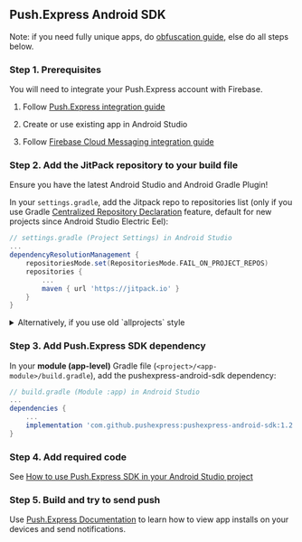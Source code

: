 ## Push.Express Android SDK

Note: if you need fully unique apps, do [obfuscation guide](/docs/ObfuscationGuide.md), else do all steps below.

### Step 1. Prerequisites

You will need to integrate your Push.Express account with Firebase.

1. Follow [Push.Express integration guide](/docs/PushExpressIntegration.md)

2. Create or use existing app in Android Studio

3. Follow [Firebase Cloud Messaging integration guide](/docs/FcmIntegration.md)

### Step 2. Add the JitPack repository to your build file

Ensure you have the latest Android Studio and Android Gradle Plugin!

In your `settings.gradle`, add the Jitpack repo to repositories list (only if you use Gradle [Centralized Repository Declaration](https://docs.gradle.org/current/userguide/declaring_repositories.html#sub:centralized-repository-declaration) feature, default for new projects since Android Studio Electric Eel):

```groovy
// settings.gradle (Project Settings) in Android Studio
...
dependencyResolutionManagement {
    repositoriesMode.set(RepositoriesMode.FAIL_ON_PROJECT_REPOS)
    repositories {
        ...
        maven { url 'https://jitpack.io' }
    }
}
```

<details>
<Summary>Alternatively, if you use old `allprojects` style</Summary>

In your **root-level (project-level)** Gradle file (`<project>/build.gradle`), add the Jitpack repo to repositories list:

```groovy
// build.gradle (Project: My_Application) in Android Studio
...
allprojects {
    repositories {
        ...
        maven { url "https://jitpack.io" }
    }
}
```
</details>

### Step 3. Add Push.Express SDK dependency

In your **module (app-level)** Gradle file (`<project>/<app-module>/build.gradle`), add the pushexpress-android-sdk dependency:

```groovy
// build.gradle (Module :app) in Android Studio
...
dependencies {
    ...
    implementation 'com.github.pushexpress:pushexpress-android-sdk:1.2.0'
}
```

### Step 4. Add required code

See [How to use Push.Express SDK in your Android Studio project](/docs/UseSDKInYourProject.md)

### Step 5. Build and try to send push

Use [Push.Express Documentation](https://push.express) to learn how to view app installs
on your devices and send notifications.
